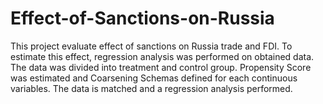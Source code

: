 # Effect-of-Sanctions-on-Russia
This project evaluate effect of sanctions on Russia trade and FDI. To estimate this effect, regression analysis was performed on obtained data. The data was divided into treatment and control group. Propensity Score was estimated and Coarsening Schemas defined for each continuous variables. The data is matched and a regression analysis performed.
